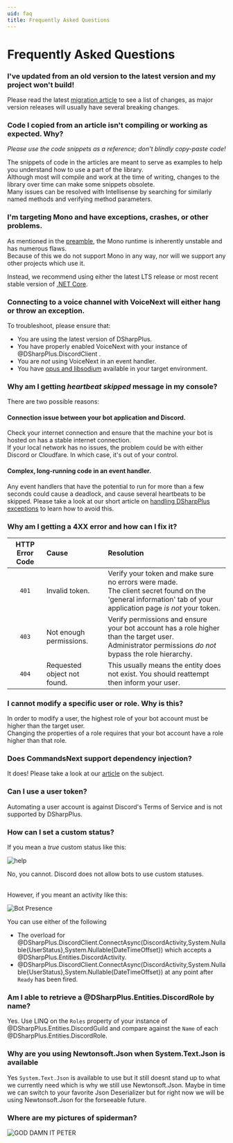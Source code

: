 ```yaml
---
uid: faq
title: Frequently Asked Questions
---
```


# Frequently Asked Questions

### I've updated from an old version to the latest version and my project won't build!
Please read the latest [migration article](xref:migration_3_4) to see a list of changes, as major version releases will usually have several breaking changes.

### Code I copied from an article isn't compiling or working as expected. Why?
*Please use the code snippets as a reference; don't blindly copy-paste code!*

The snippets of code in the articles are meant to serve as examples to help you understand how to use a part of the library.<br/>
Although most will compile and work at the time of writing, changes to the library over time can make some snippets obsolete.<br/>
Many issues can be resolved with Intellisense by searching for similarly named methods and verifying method parameters.

### I'm targeting Mono and have exceptions, crashes, or other problems.
As mentioned in the [preamble](xref:preamble), the Mono runtime is inherently unstable and has numerous flaws.<br/>
Because of this we do not support Mono in any way, nor will we support any other projects which use it.

Instead, we recommend using either the latest LTS release or most recent stable version of [.NET Core](https://dotnet.microsoft.com/download). 

### Connecting to a voice channel with VoiceNext will either hang or throw an exception.
To troubleshoot, please ensure that:

* You are using the latest version of DSharpPlus.
* You have properly enabled VoiceNext with your instance of @DSharpPlus.DiscordClient .
* You are *not* using VoiceNext in an event handler.
* You have [opus and libsodium](xref:voicenext_prerequisites) available in your target environment.


### Why am I getting *heartbeat skipped* message in my console?
There are two possible reasons:
#### Connection issue between your bot application and Discord.
Check your internet connection and ensure that the machine your bot is hosted on has a stable internet connection.<br/>
If your local network has no issues, the problem could be with either Discord or Cloudfare. In which case, it's out of your control.

#### Complex, long-running code in an event handler. 
Any event handlers that have the potential to run for more than a few seconds could cause a deadlock, and cause several heartbeats to be skipped.
Please take a look at our short article on [handling DSharpPlus exceptions](xref:beyond_basics_events) to learn how to avoid this.


### Why am I getting a 4XX error and how can I fix it?
HTTP Error Code|Cause|Resolution
:---:|:---|:---
`401`|Invalid token.|Verify your token and make sure no errors were made.<br/>The client secret found on the 'general information' tab of your application page *is not* your token.
`403`|Not enough permissions.|Verify permissions and ensure your bot account has a role higher than the target user.<br/>Administrator permissions *do not* bypass the role hierarchy.
`404`|Requested object not found.|This usually means the entity does not exist. You should reattempt then inform your user.

### I cannot modify a specific user or role. Why is this?
In order to modify a user, the highest role of your bot account must be higher than the target user.<br/>
Changing the properties of a role requires that your bot account have a role higher than that role.

### Does CommandsNext support dependency injection?
It does! Please take a look at our [article](xref:commands_dependency_injection) on the subject.

### Can I use a user token?
Automating a user account is against Discord's Terms of Service and is not supported by DSharpPlus.

### How can I set a custom status?
If you mean a *true* custom status like this:

![help](/images/faq_01.png)

No, you cannot. Discord does not allow bots to use custom statuses.

<br/>
However, if you meant an activity like this:

![Bot Presence](/images/faq_02.png)

You can use either of the following

* The overload for @DSharpPlus.DiscordClient.ConnectAsync(DiscordActivity,System.Nullable{UserStatus},System.Nullable{DateTimeOffset}) which accepts a @DSharpPlus.Entities.DiscordActivity.
* @DSharpPlus.DiscordClient.ConnectAsync(DiscordActivity,System.Nullable{UserStatus},System.Nullable{DateTimeOffset}) at any point after `Ready` has been fired.

### Am I able to retrieve a @DSharpPlus.Entities.DiscordRole by name?
Yes. Use LINQ on the `Roles` property of your instance of @DSharpPlus.Entities.DiscordGuild and compare against the `Name` of  each @DSharpPlus.Entities.DiscordRole.

### Why are you using Newtonsoft.Json when System.Text.Json is available
Yes `System.Text.Json` is available to use but it still doesnt stand up to what we currently need which is why we still use Newtonsoft.Json.
Maybe in time we can switch to your favorite Json Deserializer but for right now we will be using Newtonsoft.Json for the forseeable future.  

### Where are my pictures of spiderman?
![GOD DAMN IT PETER](/images/faq_03.png)